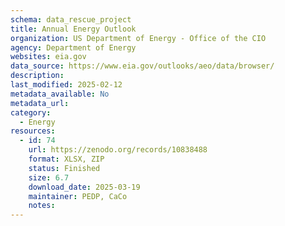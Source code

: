 ```yaml
---
schema: data_rescue_project 
title: Annual Energy Outlook
organization: US Department of Energy - Office of the CIO
agency: Department of Energy
websites: eia.gov
data_source: https://www.eia.gov/outlooks/aeo/data/browser/
description: 
last_modified: 2025-02-12
metadata_available: No
metadata_url: 
category:
  - Energy 
resources:
  - id: 74
    url: https://zenodo.org/records/10838488
    format: XLSX, ZIP
    status: Finished
    size: 6.7
    download_date: 2025-03-19
    maintainer: PEDP, CaCo
    notes: 
---
```

